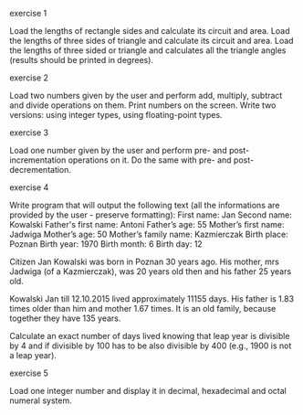 exercise 1

Load the lengths of rectangle sides and calculate its circuit and area.
Load the lengths of three sides of triangle and calculate its circuit and area.
Load the lengths of three sided or triangle and calculates all the triangle angles (results should be printed in degrees).

exercise 2

Load two numbers given by the user and perform add, multiply, subtract and divide operations on them. Print numbers on the screen. Write two versions:
using integer types,
using floating-point types.

exercise 3

Load one number given by the user and perform pre- and post- incrementation operations on it. Do the same with pre- and post- decrementation.

exercise 4

Write program that will output the following text (all the informations are provided by the user - preserve formatting):
First name: Jan
Second name: Kowalski
Father's first name: Antoni
Father’s age: 55
Mother’s first name: Jadwiga
Mother’s age: 50
Mother’s family name: Kazmierczak
Birth place: Poznan
Birth year: 1970
Birth month: 6
Birth day: 12

Citizen Jan Kowalski was born in Poznan 30 years ago. His mother, mrs Jadwiga (of a Kazmierczak), was 20 years old then and his father 25 years old.

Kowalski Jan till 12.10.2015 lived approximately 11155 days.
His father is 1.83 times older than him and mother 1.67 times.
It is an old family, because together they have 135 years.

Calculate an exact number of days lived knowing that leap year is divisible by 4 and if divisible by 100 has to be also divisible by 400 (e.g., 1900 is not a leap year).

exercise 5

Load one integer number and display it in decimal, hexadecimal and octal numeral system.
